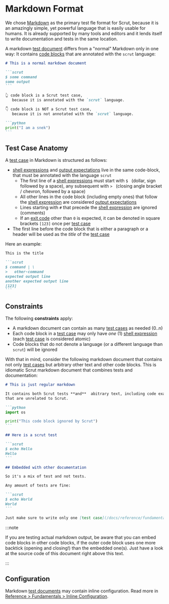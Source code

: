 # Markdown Format

We chose [Markdown](https://www.markdownguide.org/) as the primary test fle format for Scrut, because it is an amazingly simple, yet powerful language that is easily usable for humans. It is already supported by many tools and editors and it lends itself to write documentation and tests in the same location.

A markdown [test document](/docs/reference/fundamentals/test-document/) differs from a "normal" Markdown only in one way: It contains [code blocks](https://www.markdownguide.org/basic-syntax/#code) that are annotated with the `scrut` language:

````markdown showLineNumbers
# This is a normal markdown document

```scrut
$ some command
some output
```

👆 code block is a Scrut test case,
   because it is annotated with the `scrut` language.

👇 code block is NOT a Scrut test case,
   because it is not annotated with the `scrut` language.

```python
print("I am a snek")
```
````

## Test Case Anatomy

A [test case](/docs/reference/fundamentals/test-case/) in Markdown is structured as follows:

- [shell expressions](/docs/reference/fundamentals/shell-expression/) and [output expectations](/docs/reference/fundamentals/output-expectations/) live in the same code-block, that must be annotated with the language `scrut`
  - The first line of a [shell expressions](/docs/reference/fundamentals/shell-expression/) must start with `$ ` (dollar, sign followed by a space), any subsequent with `> ` (closing angle bracket / chevron, followed by a space)
  - All other lines in the code block (including empty ones) that follow the [shell expression](/docs/reference/fundamentals/shell-expression/) are considered [output expectations](/docs/reference/fundamentals/output-expectations/)
  - Lines starting with `#` that precede the [shell expression](/docs/reference/fundamentals/shell-expression/) are ignored (comments)
  - If an [exit code](/docs/reference/behavior/exit-codes/) other than `0` is expected, it can be denoted in square brackets `[123]` once per [test case](/docs/reference/fundamentals/test-case/)
- The first line before the code block that is either a paragraph or a header will be used as the *title* of the [test case](/docs/reference/fundamentals/test-case/)

Here an example:

````markdown showLineNumbers
This is the title

```scrut
$ command | \
>   other-command
expected output line
another expected output line
[123]
```
````

## Constraints

The following **constraints** apply:

- A markdown document can contain as many [test cases](/docs/reference/fundamentals/test-case/) as needed (0..n)
- Each code block in a [test case](/docs/reference/fundamentals/test-case/) may only have *one* (1) [shell expression](/docs/reference/fundamentals/shell-expression/) (each [test case](/docs/reference/fundamentals/test-case/) is considered atomic)
- Code blocks that do not denote a language (or a different language than `scrut`) will be ignored

With that in mind, consider the following markdown document that contains not only [test cases](/docs/reference/fundamentals/test-case/) but arbitrary other text and other code blocks. This is idiomatic Scrut markdown document that combines tests and documentation:

````markdown
# This is just regular markdown

It contains both Scrut tests **and**  abitrary text, including code examples,
that are unrelated to Scrut.

```python
import os

print("This code block ignored by Scrut")
```

## Here is a scrut test

```scrut
$ echo Hello
Hello
```

## Embedded with other documentation

So it's a mix of test and not tests.

Any amount of tests are fine:

```scrut
$ echo World
World
```

Just make sure to write only one [test case](/docs/reference/fundamentals/test-case/) per code-block.
````

:::note

If you are testing actual markdown output, be aware that you can embed code blocks in other code blocks, if the outer code block uses one more backtick (opening and closing!) than the embedded one(s). Just have a look at the source code of this document right above this text.

:::

## Configuration

Markdown [test documents](/docs/reference/fundamentals/test-document/) may contain inline configuration. Read more in [Reference > Fundamentals > Inline Configuration](/docs/reference/fundamentals/inline-configuration/).
